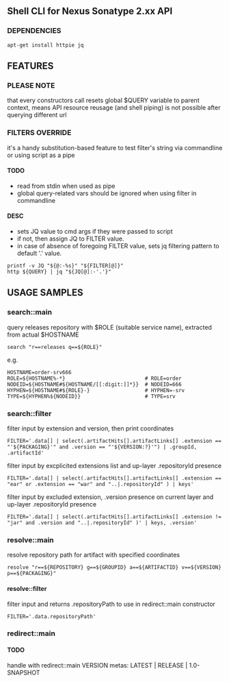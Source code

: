 ## Shell CLI for Nexus Sonatype 2.xx API

### DEPENDENCIES

```ShellSession
apt-get install httpie jq
```

## FEATURES

### PLEASE NOTE

that every constructors call resets global $QUERY variable
to parent context, means API resource reusage (and shell piping)
is not possible after querying different url

### FILTERS OVERRIDE

it's a handy substitution-based feature to test filter's string via
commandline or using script as a pipe

#### TODO

- read from stdin when used as pipe
- global query-related vars should be ignored when using filter in commandline

#### DESC

- sets JQ value to cmd args if they were passed to script
- if not, then assign JQ to FILTER value.
- in case of absence of foregoing FILTER value, sets jq filtering pattern to default '.' value.


```ShellSession
printf -v JQ "${@:-%s}" "${FILTER[@]}"
http ${QUERY} | jq "${JQ[@]:-'.'}"
```

## USAGE SAMPLES

### search::main

query releases repository with $ROLE (suitable service name), extracted from actual $HOSTNAME

```ShellSession
search "r==releases q==${ROLE}"
```
  e.g.

```ShellSession
HOSTNAME=order-srv666
ROLE=${HOSTNAME%-*}                          # ROLE=order
NODEID=${HOSTNAME#${HOSTNAME/[[:digit:]]*}}  # NODEID=666
HYPHEN=${HOSTNAME#${ROLE}-}                  # HYPHEN=-srv
TYPE=${HYPHEN%${NODEID}}                     # TYPE=srv
```

### search::filter

filter input by extension and version, then print coordinates

```ShellSession
FILTER='.data[] | select(.artifactHits[].artifactLinks[] .extension == "'${PACKAGING}'" and .version == "'${VERSION:?}'") | .groupId, .artifactId'
```

filter input by excplicited extensions list and up-layer .repositoryId presence

```ShellSession
FILTER='.data[] | select(.artifactHits[].artifactLinks[] .extension == "ear" or .extension == "war" and "..|.repositoryId" ) | keys'
```

filter input by excluded extension, .version presence on current layer and up-layer .repositoryId presence

```ShellSession
FILTER='.data[] | select(.artifactHits[].artifactLinks[] .extension != "jar" and .version and "..|.repositoryId" )' | keys, .version'
```

### resolve::main

resolve repository path for artifact with specified coordinates

```ShellSession
resolve "r==${REPOSITORY} g==${GROUPID} a==${ARTIFACTID} v==${VERSION} p==${PACKAGING}"
```

#### resolve::filter

filter input and returns .repositoryPath to use in redirect::main constructor

```ShellSession
FILTER='.data.repositoryPath'
```

### redirect::main

#### TODO

handle with redirect::main VERSION metas: LATEST | RELEASE | 1.0-SNAPSHOT

